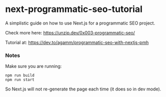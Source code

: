 # next-programmatic-seo-tutorial

A simplistic guide on how to use Next.js for a programmatic SEO project. 

Check more here: https://unzip.dev/0x003-programmatic-seo/

Tutorial at: https://dev.to/agamm/programmatic-seo-with-nextjs-pmh


### Notes

Make sure you are running:
```
npm run build
npm run start
```
So Next.js will not re-generate the page each time (it does so in dev mode).
